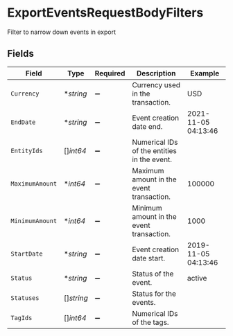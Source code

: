 # ExportEventsRequestBodyFilters

Filter to narrow down events in export


## Fields

| Field                                       | Type                                        | Required                                    | Description                                 | Example                                     |
| ------------------------------------------- | ------------------------------------------- | ------------------------------------------- | ------------------------------------------- | ------------------------------------------- |
| `Currency`                                  | **string*                                   | :heavy_minus_sign:                          | Currency used in the transaction.           | USD                                         |
| `EndDate`                                   | **string*                                   | :heavy_minus_sign:                          | Event creation date end.                    | 2021-11-05 04:13:46                         |
| `EntityIds`                                 | []*int64*                                   | :heavy_minus_sign:                          | Numerical IDs of the entities in the event. |                                             |
| `MaximumAmount`                             | **int64*                                    | :heavy_minus_sign:                          | Maximum amount in the event transaction.    | 100000                                      |
| `MinimumAmount`                             | **int64*                                    | :heavy_minus_sign:                          | Minimum amount in the event transaction.    | 1000                                        |
| `StartDate`                                 | **string*                                   | :heavy_minus_sign:                          | Event creation date start.                  | 2019-11-05 04:13:46                         |
| `Status`                                    | **string*                                   | :heavy_minus_sign:                          | Status of the event.                        | active                                      |
| `Statuses`                                  | []*string*                                  | :heavy_minus_sign:                          | Status for the events.                      |                                             |
| `TagIds`                                    | []*int64*                                   | :heavy_minus_sign:                          | Numerical IDs of the tags.                  |                                             |